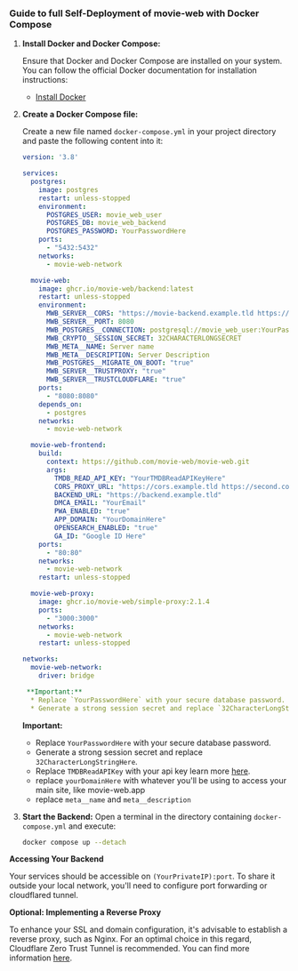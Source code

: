 ### Guide to full Self-Deployment of movie-web with Docker Compose

1. **Install Docker and Docker Compose:**
   
   Ensure that Docker and Docker Compose are installed on your system. You can follow the official Docker documentation for installation instructions:
   - [Install Docker](https://docs.docker.com/get-docker/)

2. **Create a Docker Compose file:**

   Create a new file named `docker-compose.yml` in your project directory and paste the following content into it:

   ```yaml
   version: '3.8'

   services:
     postgres:
       image: postgres
       restart: unless-stopped
       environment:
         POSTGRES_USER: movie_web_user
         POSTGRES_DB: movie_web_backend
         POSTGRES_PASSWORD: YourPasswordHere
       ports:
         - "5432:5432"
       networks:
         - movie-web-network

     movie-web:
       image: ghcr.io/movie-web/backend:latest
       restart: unless-stopped
       environment:
         MWB_SERVER__CORS: "https://movie-backend.example.tld https://movie.example.tld"
         MWB_SERVER__PORT: 8080
         MWB_POSTGRES__CONNECTION: postgresql://movie_web_user:YourPasswordHere@postgres:5432/movie_web_backend
         MWB_CRYPTO__SESSION_SECRET: 32CHARACTERLONGSECRET
         MWB_META__NAME: Server name
         MWB_META__DESCRIPTION: Server Description
         MWB_POSTGRES__MIGRATE_ON_BOOT: "true"
         MWB_SERVER__TRUSTPROXY: "true"
         MWB_SERVER__TRUSTCLOUDFLARE: "true"
       ports:
         - "8080:8080"
       depends_on:
         - postgres
       networks:
         - movie-web-network

     movie-web-frontend:
       build:
         context: https://github.com/movie-web/movie-web.git
         args:
           TMDB_READ_API_KEY: "YourTMDBReadAPIKeyHere"
           CORS_PROXY_URL: "https://cors.example.tld https://second.cors.example.tld"
           BACKEND_URL: "https://backend.example.tld"
           DMCA_EMAIL: "YourEmail"
           PWA_ENABLED: "true"
           APP_DOMAIN: "YourDomainHere"
           OPENSEARCH_ENABLED: "true"
           GA_ID: "Google ID Here"
       ports:
         - "80:80"
       networks:
         - movie-web-network
       restart: unless-stopped

     movie-web-proxy:
       image: ghcr.io/movie-web/simple-proxy:2.1.4
       ports:
         - "3000:3000"
       networks:
         - movie-web-network
       restart: unless-stopped

   networks:
     movie-web-network:
       driver: bridge
   
    **Important:** 
     * Replace `YourPasswordHere` with your secure database password.
     * Generate a strong session secret and replace `32CharacterLongStringHere`.
     ```
     **Important:** 
     * Replace `YourPasswordHere` with your secure database password.
     * Generate a strong session secret and replace `32CharacterLongStringHere`.
     * Replace `TMDBReadAPIKey` with your api key learn more [here](https://movie-web.github.io/docs/client/tmdb).
     * replace `yourDomainHere` with whatever you'll be using to access your main site, like movie-web.app
     * replace `meta__name` and `meta__description`
2.  **Start the Backend:**  Open a terminal in the directory containing `docker-compose.yml` and execute:

    ```bash
    docker compose up --detach 
    ```
**Accessing Your Backend**

Your services should be accessible on `(YourPrivateIP):port`. To share it outside your local network, you'll need to configure port forwarding or cloudflared tunnel. 

**Optional: Implementing a Reverse Proxy**

To enhance your SSL and domain configuration, it's advisable to establish a reverse proxy, such as Nginx. For an optimal choice in this regard, Cloudflare Zero Trust Tunnel is recommended. You can find more information [here](https://developers.cloudflare.com/cloudflare-one/connections/connect-networks/get-started/create-remote-tunnel/).
